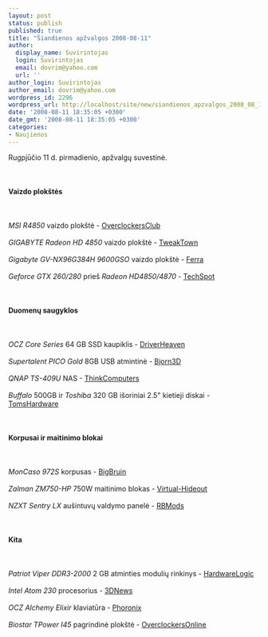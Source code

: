 ```yaml
---
layout: post
status: publish
published: true
title: "Šiandienos apžvalgos 2008-08-11"
author:
  display_name: Suvirintojas
  login: Suvirintojas
  email: dovrim@yahoo.com
  url: ''
author_login: Suvirintojas
author_email: dovrim@yahoo.com
wordpress_id: 2296
wordpress_url: http://localhost/site/new/siandienos_apzvalgos_2008_08_11/
date: '2008-08-11 18:35:05 +0300'
date_gmt: '2008-08-11 18:35:05 +0300'
categories:
- Naujienos
---
```

<p>Rugpjūčio 11 d. pirmadienio, apžvalgų suvestinė.<br />
<br><br />
<br><b>Vaizdo plokštės</b><br />
<br><br />
<br><i>MSI R4850</i> vaizdo plokštė - <a class="ns" href="http://www.overclockersclub.com/reviews/msi_r4850/">OverclockersClub</a><br />
<br><i>GIGABYTE Radeon HD 4850</i> vaizdo plokštė - <a class="ns" href="http://www.tweaktown.com/reviews/1539/gigabyte_radeon_hd_4850_graphics_card/index.html">TweakTown</a><br />
<br><i>Gigabyte GV-NX96G384H 9600GSO</i> vaizdo plokštė - <a class="ns" href="http://www.ferra.ru/online/video/80485/">Ferra</a><br />
<br><i>Geforce GTX 260/280</i> prieš <i>Radeon HD4850/4870</i> - <a class="ns" href="http://www.techspot.com/review/109-geforce-gtx-260-280-versus-radeon-4850-4870/">TechSpot</a><br />
<br><br />
<br><b>Duomenų saugyklos</b><br />
<br><br />
<br><i>OCZ Core Series</i> 64 GB SSD kaupiklis - <a class="ns" href="http://www.driverheaven.net/reviews.php?reviewid=606">DriverHeaven</a><br />
<br><i>Supertalent PICO Gold</i> 8GB USB atmintinė - <a class="ns" href="http://www.bjorn3d.com/read.php?cID=1319">Bjorn3D</a><br />
<br><i>QNAP TS-409U</i> NAS - <a class="ns" href="http://www.thinkcomputers.org/index.php?x=reviews&id=812">ThinkComputers</a><br />
<br><i>Buffalo</i> 500GB ir <i>Toshiba</i> 320 GB išoriniai 2.5&quot; kietieji diskai - <a class="ns" href="http://www.tomshardware.com/reviews/Storage-Buffalo-Toshiba,1991.html">TomsHardware</a><br />
<br><br />
<br><b>Korpusai ir maitinimo blokai</b><br />
<br><br />
<br><i>MonCaso 972S</i> korpusas - <a class="ns" href="http://www.bigbruin.com/2008/moneual972s_1">BigBruin</a><br />
<br><i>Zalman ZM750-HP</i> 750W maitinimo blokas - <a class="ns" href="http://www.virtual-hideout.net/reviews/Zalman_ZM750-HP_PSU/index.shtml">Virtual-Hideout</a><br />
<br><i>NZXT Sentry LX</i> aušintuvų valdymo panelė - <a class="ns" href="http://www.rbmods.com/Articles/Nzxt/Fan_Controller/1.php">RBMods</a><br />
<br><br />
<br><b>Kita</b><br />
<br><br />
<br><i>Patriot Viper DDR3-2000</i> 2 GB atminties modulių rinkinys - <a class="ns" href="http://hardwarelogic.com/news/134/ARTICLE/4117/2008-08-11.html">HardwareLogic</a><br />
<br><i>Intel Atom 230</i> procesorius - <a class="ns" href="http://www.3dnews.ru/cpu/intel_atom_230/">3DNews</a><br />
<br><i>OCZ Alchemy Elixir</i> klaviatūra - <a class="ns" href="http://www.phoronix.com/scan.php?page=article&item=ocz_alchemy_elixir&num=1">Phoronix</a><br />
<br><i>Biostar TPower I45</i> pagrindinė plokštė - <a class="ns" href="http://www.overclockersonline.net/?page=articles&num=1921">OverclockersOnline</a><br />
<br><br />
<br><br />
<br></p>
